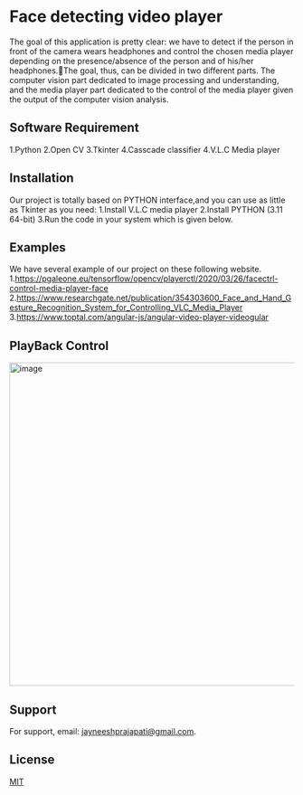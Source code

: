 # Face detecting video player
The goal of this application is pretty clear: we have to detect if the person in front of the camera wears headphones and control the chosen media player depending on the presence/absence of the person and of his/her headphones.The goal, thus, can be divided in two different parts. The computer vision part dedicated to image processing and understanding, and the media player part dedicated to the control of the media player given the output of the computer vision analysis.

## Software Requirement
1.Python
2.Open CV
3.Tkinter
4.Casscade classifier
4.V.L.C Media player

## Installation
Our project is totally based on PYTHON interface,and you can use as little as Tkinter as you need:
1.Install V.L.C media player
2.Install PYTHON (3.11 64-bit)
3.Run the code in your system which is given below.

## Examples
We have several example of our project on these following website.
1.https://pgaleone.eu/tensorflow/opencv/playerctl/2020/03/26/facectrl-control-media-player-face
2.https://www.researchgate.net/publication/354303600_Face_and_Hand_Gesture_Recognition_System_for_Controlling_VLC_Media_Player
3.https://www.toptal.com/angular-js/angular-video-player-videogular

## PlayBack Control
<img width="572" alt="image" src="https://github.com/jayneeshk/AI-based-video-player/assets/112818987/e349c2f1-17d0-424a-b2c1-66b5b1fb52c2">

## Support
For support, email: jayneeshprajapati@gmail.com.


## License

[MIT](https://choosealicense.com/licenses/mit/)

